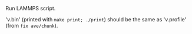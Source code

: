 Run LAMMPS script.

'v.bin' (printed with `make print; ./print`) should be the same as 'v.profile' (from `fix ave/chunk`).
